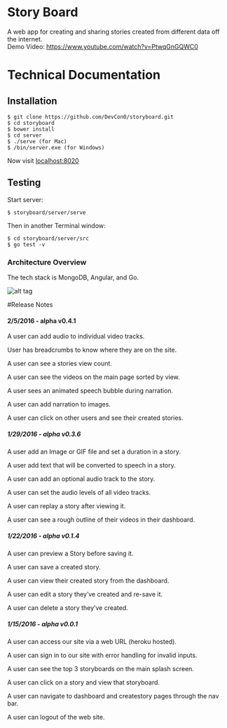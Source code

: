 # Story Board
A web app for creating and sharing stories created from different data off the internet.  
Demo Video: https://www.youtube.com/watch?v=PtwqGnGQWC0
# Technical Documentation

## Installation

```
$ git clone https://github.com/DevCon0/storyboard.git
$ cd storyboard
$ bower install
$ cd server
$ ./serve (for Mac)
$ /bin/server.exe (for Windows)
```

Now visit [localhost:8020](http://localhost:8020/)

## Testing  

Start server:  
```
$ storyboard/server/serve
```

Then in another Terminal window:  
```
$ cd storyboard/server/src
$ go test -v
```

### Architecture Overview

The tech stack is MongoDB, Angular, and Go.

![alt tag](http://s18.postimg.org/st43pwo7d/MAG.jpg)

#Release Notes
#### 2/5/2016 - alpha v0.4.1
A user can add audio to individual video tracks.

User has breadcrumbs to know where they are on the site.

A user can see a stories view count.

A user can see the videos on the main page sorted by view.

A user sees an animated speech bubble during narration.

A user can add narration to images.

A user can click on other users and see their created stories.


##### 1/29/2016 - alpha v0.3.6
A user add an Image or GIF file and set a duration in a story.

A user add text that will be converted to speech in a story.

A user can add an optional audio track to the story.

A user can set the audio levels of all video tracks.

A user can replay a story after viewing it.

A user can see a rough outline of their videos in their dashboard.


##### 1/22/2016 - alpha v0.1.4
A user can preview a Story before saving it.

A user can save a created story.

A user can view their created story from the dashboard.

A user can edit a story they’ve created and re-save it.

A user can delete a story they’ve created.


##### 1/15/2016 - alpha v0.0.1

A user can access our site via a web URL (heroku hosted).

A user can sign in to our site with error handling for invalid inputs.

A user can see the top 3 storyboards on the main splash screen.

A user can click on a story and view that storyboard.

A user can navigate to dashboard and createstory pages through the nav bar.

A user can logout of the web site.
